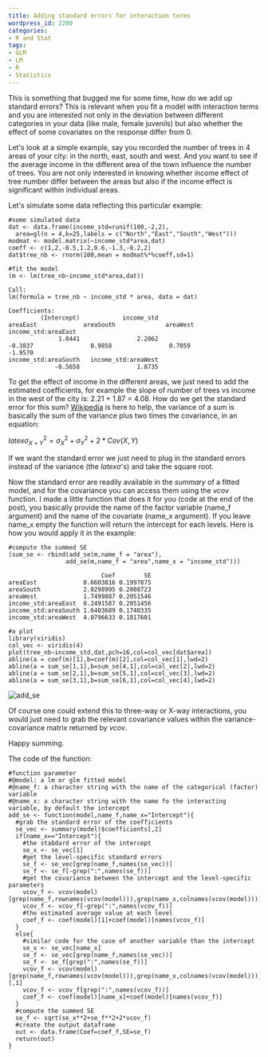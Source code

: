```yaml
---
title: Adding standard errors for interaction terms
wordpress_id: 2280
categories:
- R and Stat
tags:
- GLM
- LM
- R
- Statistics
---
```


This is something that bugged me for some time, how do we add up standard errors? This is relevant when you fit a model with interaction terms and you are interested not only in the deviation between different categories in your data (like male, female juvenils) but also whether the effect of some covariates on the response differ from 0.

Let's look at a simple example, say you recorded the number of trees in 4 areas of your city: in the north, east, south and west. And you want to see if the average income in the different area of the town influence the number of trees. You are not only interested in knowing whether income effect of tree number differ between the areas but also if the income effect is significant within individual areas.

Let's simulate some data reflecting this particular example:

    
    #some simulated data
    dat <- data.frame(income_std=runif(100,-2,2),
      area=gl(n = 4,k=25,labels = c("North","East","South","West")))
    modmat <- model.matrix(~income_std*area,dat)
    coeff <- c(1,2,-0.5,1.2,0.6,-1.3,-0.2,2)
    dat$tree_nb <- rnorm(100,mean = modmat%*%coeff,sd=1)
    
    #fit the model 
    (m <- lm(tree_nb~income_std*area,dat))
    
    Call:
    lm(formula = tree_nb ~ income_std * area, data = dat)
    
    Coefficients:
             (Intercept)            income_std              areaEast             areaSouth              areaWest   income_std:areaEast  
                  1.0441                2.2062               -0.3837                0.9858                0.7059               -1.9570  
    income_std:areaSouth   income_std:areaWest  
                 -0.5658                1.8735


To get the effect of income in the different areas, we just need to add the estimated coefficients, for example the slope of number of trees vs income in the west of the city is: 2.21 + 1.87 = 4.08. How do we get the standard error for this sum? [Wikipedia](https://en.wikipedia.org/wiki/Variance#Sum_of_correlated_variables) is here to help, the variance of a sum is basically the sum of the variance plus two times the covariance, in an equation:

$latex \sigma_{X+Y}^{2} = \sigma_{X}^{2} + \sigma_{Y}^{2} + 2 * Cov(X,Y)$

If we want the standard error we just need to plug in the standard errors instead of the variance (the $latex \sigma$'s) and take the square root.

Now the standard error are readily available in the _summary_ of a fitted model, and for the covariance you can access them using the _vcov_ function. I made a little function that does it for you (code at the end of the post), you basically provide the name of the factor variable (name_f argument) and the name of the covariate (name_x argument). If you leave name_x empty the function will return the intercept for each levels. Here is how you would apply it in the example:

    
    #compute the summed SE
    (sum_se <- rbind(add_se(m,name_f = "area"),
                    add_se(m,name_f = "area",name_x = "income_std")))
    
                              Coef        SE
    areaEast             0.6603816 0.1997875
    areaSouth            2.0298995 0.2008723
    areaWest             1.7499887 0.2051546
    income_std:areaEast  0.2491587 0.2051456
    income_std:areaSouth 1.6403689 0.1740335
    income_std:areaWest  4.0796633 0.1817601
    
    #a plot
    library(viridis)
    col_vec <- viridis(4)
    plot(tree_nb~income_std,dat,pch=16,col=col_vec[dat$area])
    abline(a = coef(m)[1],b=coef(m)[2],col=col_vec[1],lwd=2)
    abline(a = sum_se[1,1],b=sum_se[4,1],col=col_vec[2],lwd=2)
    abline(a = sum_se[2,1],b=sum_se[5,1],col=col_vec[3],lwd=2)
    abline(a = sum_se[3,1],b=sum_se[6,1],col=col_vec[4],lwd=2)




![add_se](https://biologyforfun.files.wordpress.com/2017/05/add_se.png)

Of course one could extend this to three-way or X-way interactions, you would just need to grab the relevant covariance values within the variance-covariance matrix returned by _vcov_.

Happy summing.

The code of the function:

    
    #function parameter
    #@model: a lm or glm fitted model
    #@name_f: a character string with the name of the categorical (factor) variable
    #@name_x: a character string with the name fo the interacting variable, by default the intercept
    add_se <- function(model,name_f,name_x="Intercept"){
      #grab the standard error of the coefficients
      se_vec <- summary(model)$coefficients[,2]
      if(name_x=="Intercept"){
        #the stabdard error of the intercept
        se_x <- se_vec[1]
        #get the level-specific standard errors
        se_f <- se_vec[grep(name_f,names(se_vec))]
        se_f <- se_f[-grep(":",names(se_f))]
        #get the covariance between the intercept and the level-specific parameters
        vcov_f <- vcov(model)[grep(name_f,rownames(vcov(model))),grep(name_x,colnames(vcov(model)))]
        vcov_f <- vcov_f[-grep(":",names(vcov_f))]
        #the estimated average value at each level
        coef_f <- coef(model)[1]+coef(model)[names(vcov_f)]
      }
      else{
        #similar code for the case of another variable than the intercept
        se_x <- se_vec[name_x]
        se_f <- se_vec[grep(name_f,names(se_vec))]
        se_f <- se_f[grep(":",names(se_f))]
        vcov_f <- vcov(model)[grep(name_f,rownames(vcov(model))),grep(name_x,colnames(vcov(model)))][,1]
        vcov_f <- vcov_f[grep(":",names(vcov_f))]
        coef_f <- coef(model)[name_x]+coef(model)[names(vcov_f)]
      }
      #compute the summed SE
      se_f <- sqrt(se_x**2+se_f**2+2*vcov_f)
      #create the output dataframe
      out <- data.frame(Coef=coef_f,SE=se_f)
      return(out)
    }



